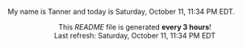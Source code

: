 My name is Tanner and today is Saturday, October 11, 11:34 PM EDT.

<p align="center">This <i>README</i> file is generated <b>every 3 hours</b>!</br>Last refresh: Saturday, October 11, 11:34 PM EDT<br /></p>
